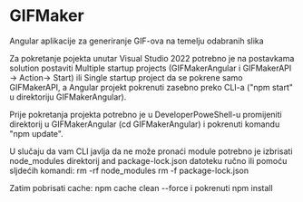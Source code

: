 # GIFMaker

Angular aplikacije za generiranje GIF-ova na temelju odabranih slika

Za pokretanje pojekta unutar Visual Studio 2022 potrebno je na postavkama solution postaviti Multiple startup projects (GIFMakerAngular i GIFMakerAPI -> Action-> Start) ili Single startup project da se pokrene samo GIFMakerAPI, a Angular projekt pokrenuti zasebno preko CLI-a ("npm start" u direktoriju GIFMakerAngular).

Prije pokretanja projekta potrebno je u DeveloperPoweShell-u promijeniti direktorij u GIFMakerAngular (cd GIFMakerAngular) i pokrenuti komandu "npm update".

U slučaju da vam CLI javlja da ne može pronaći module potrebno je izbrisati node_modules direktorij and package-lock.json datoteku ručno ili pomoću sljdećih komandi:
rm -rf node_modules
rm -f package-lock.json

Zatim pobrisati cache:
npm cache clean --force
i pokrenuti npm install

